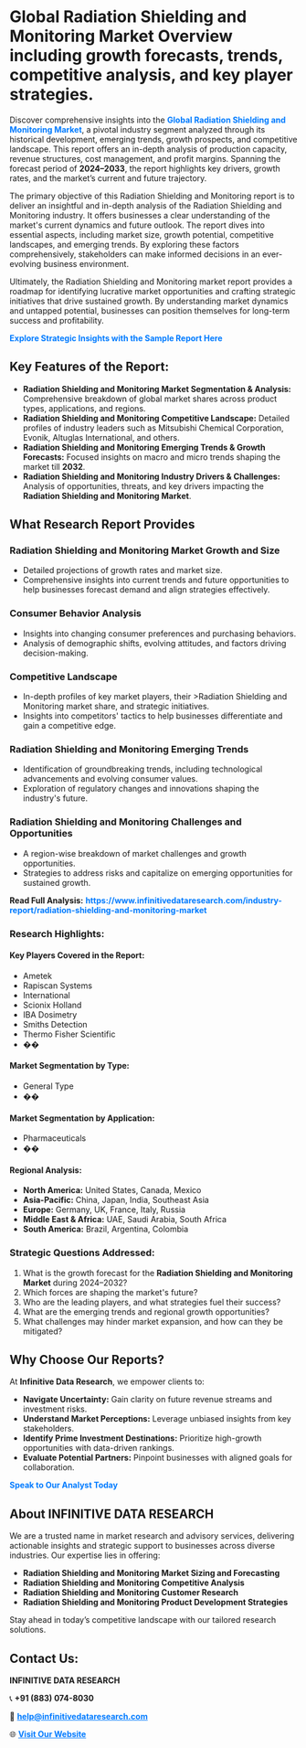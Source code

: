<h1>Global Radiation Shielding and Monitoring Market Overview including growth forecasts, trends, competitive analysis, and key player strategies.</h1>
<p>
Discover comprehensive insights into the 
<a href="https://www.infinitivedataresearch.com/industry-report/radiation-shielding-and-monitoring-market" rel="dofollow" style="color: #007BFF; text-decoration: none;"><strong>Global Radiation Shielding and Monitoring Market</strong></a>, a pivotal industry segment analyzed through its historical development, emerging trends, growth prospects, and competitive landscape. This report offers an in-depth analysis of production capacity, revenue structures, cost management, and profit margins. Spanning the forecast period of <strong>2024–2033</strong>, the report highlights key drivers, growth rates, and the market’s current and future trajectory.
</p>
<p>
The primary objective of this Radiation Shielding and Monitoring report is to deliver an insightful and in-depth analysis of the Radiation Shielding and Monitoring industry. It offers businesses a clear understanding of the market's current dynamics and future outlook. The report dives into essential aspects, including market size, growth potential, competitive landscapes, and emerging trends. By exploring these factors comprehensively, stakeholders can make informed decisions in an ever-evolving business environment.
</p>
<p>
Ultimately, the Radiation Shielding and Monitoring market report provides a roadmap for identifying lucrative market opportunities and crafting strategic initiatives that drive sustained growth. By understanding market dynamics and untapped potential, businesses can position themselves for long-term success and profitability.
</p>
<p>
<a href="https://www.infinitivedataresearch.com/request-sample/reportId=109859" style="color: #007BFF; text-decoration: none;"><strong>Explore Strategic Insights with the Sample Report Here</strong></a>
</p>

<h2>Key Features of the Report:</h2>
<ul>
<li><strong>Radiation Shielding and Monitoring Market Segmentation & Analysis:</strong> Comprehensive breakdown of global market shares across product types, applications, and regions.</li>
<li><strong>Radiation Shielding and Monitoring Competitive Landscape:</strong> Detailed profiles of industry leaders such as Mitsubishi Chemical Corporation, Evonik, Altuglas International, and others.</li>
<li><strong>Radiation Shielding and Monitoring Emerging Trends & Growth Forecasts:</strong> Focused insights on macro and micro trends shaping the market till <strong>2032</strong>.</li>
<li><strong>Radiation Shielding and Monitoring Industry Drivers & Challenges:</strong> Analysis of opportunities, threats, and key drivers impacting the <strong>Radiation Shielding and Monitoring Market</strong>.</li>
</ul>

<h2>What Research Report Provides</h2>
<h3>Radiation Shielding and Monitoring Market Growth and Size</h3>
<ul>
<li>Detailed projections of growth rates and market size.</li>
<li>Comprehensive insights into current trends and future opportunities to help businesses forecast demand and align strategies effectively.</li>
</ul>

<h3>Consumer Behavior Analysis</h3>
<ul>
<li>Insights into changing consumer preferences and purchasing behaviors.</li>
<li>Analysis of demographic shifts, evolving attitudes, and factors driving decision-making.</li>
</ul>

<h3>Competitive Landscape</h3>
<ul>
<li>In-depth profiles of key market players, their >Radiation Shielding and Monitoring market share, and strategic initiatives.</li>
<li>Insights into competitors' tactics to help businesses differentiate and gain a competitive edge.</li>
</ul>

<h3>Radiation Shielding and Monitoring Emerging Trends</h3>
<ul>
<li>Identification of groundbreaking trends, including technological advancements and evolving consumer values.</li>
<li>Exploration of regulatory changes and innovations shaping the industry's future.</li>
</ul>

<h3>Radiation Shielding and Monitoring Challenges and Opportunities</h3>
<ul>
<li>A region-wise breakdown of market challenges and growth opportunities.</li>
<li>Strategies to address risks and capitalize on emerging opportunities for sustained growth.</li>
</ul>
<p><strong>Read Full Analysis:</strong> <a href="https://www.infinitivedataresearch.com/industry-report/radiation-shielding-and-monitoring-market" rel="dofollow" style="color: #007BFF; text-decoration: none;"><strong>https://www.infinitivedataresearch.com/industry-report/radiation-shielding-and-monitoring-market</strong></a></p>
<h3>Research Highlights:</h3>
<h4>Key Players Covered in the Report:</h4>
<ul><li>Ametek</li><li>Rapiscan Systems</li><li>International</li><li>Scionix Holland</li><li>IBA Dosimetry</li><li>Smiths Detection</li><li>Thermo Fisher Scientific</li><li>��</li></ul>
<h4>Market Segmentation by Type:</h4>
<ul><li>General Type</li><li>��</li></ul>
<h4>Market Segmentation by Application:</h4>
<ul><li>Pharmaceuticals</li><li>��</li></ul>

<h4>Regional Analysis:</h4>
<ul>
<li><strong>North America:</strong> United States, Canada, Mexico</li>
<li><strong>Asia-Pacific:</strong> China, Japan, India, Southeast Asia</li>
<li><strong>Europe:</strong> Germany, UK, France, Italy, Russia</li>
<li><strong>Middle East & Africa:</strong> UAE, Saudi Arabia, South Africa</li>
<li><strong>South America:</strong> Brazil, Argentina, Colombia</li>
</ul>

<h3>Strategic Questions Addressed:</h3>
<ol>
<li>What is the growth forecast for the <strong>Radiation Shielding and Monitoring Market</strong> during 2024–2032?</li>
<li>Which forces are shaping the market's future?</li>
<li>Who are the leading players, and what strategies fuel their success?</li>
<li>What are the emerging trends and regional growth opportunities?</li>
<li>What challenges may hinder market expansion, and how can they be mitigated?</li>
</ol>

<h2>Why Choose Our Reports?</h2>
<p>At <strong>Infinitive Data Research</strong>, we empower clients to:</p>
<ul>
<li><strong>Navigate Uncertainty:</strong> Gain clarity on future revenue streams and investment risks.</li>
<li><strong>Understand Market Perceptions:</strong> Leverage unbiased insights from key stakeholders.</li>
<li><strong>Identify Prime Investment Destinations:</strong> Prioritize high-growth opportunities with data-driven rankings.</li>
<li><strong>Evaluate Potential Partners:</strong> Pinpoint businesses with aligned goals for collaboration.</li>
</ul>
<p><a href="https://www.infinitivedataresearch.com/industry-report/radiation-shielding-and-monitoring-market" rel="dofollow" style="color: #007BFF; text-decoration: none;"><strong>Speak to Our Analyst Today</strong></a></p>

<h2>About INFINITIVE DATA RESEARCH</h2>
<p>We are a trusted name in market research and advisory services, delivering actionable insights and strategic support to businesses across diverse industries. Our expertise lies in offering:</p>
<ul>
<li><strong>Radiation Shielding and Monitoring Market Sizing and Forecasting</strong></li>
<li><strong>Radiation Shielding and Monitoring Competitive Analysis</strong></li>
<li><strong>Radiation Shielding and Monitoring Customer Research</strong></li>
<li><strong>Radiation Shielding and Monitoring Product Development Strategies</strong></li>
</ul>
<p>Stay ahead in today’s competitive landscape with our tailored research solutions.</p>

<h2>Contact Us:</h2>
<p><strong>INFINITIVE DATA RESEARCH</strong></p>
<p>📞 <strong>+91 (883) 074-8030</strong></p>
<p>📧 <strong><a href="mailto:help@infinitivedataresearch.com" style="color: #007BFF;">help@infinitivedataresearch.com</a></strong></p>
<p>🌐 <strong><a href="https://www.infinitivedataresearch.com" rel="dofollow" style="color: #007BFF;">Visit Our Website</a></strong></p>